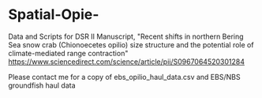 # Spatial-Opie-
Data and Scripts for DSR II Manuscript, "Recent shifts in northern Bering Sea snow crab (Chionoecetes opilio) size structure and the potential role of climate-mediated range contraction"   https://www.sciencedirect.com/science/article/pii/S0967064520301284

Please contact me for a copy of ebs_opilio_haul_data.csv and EBS/NBS groundfish haul data
